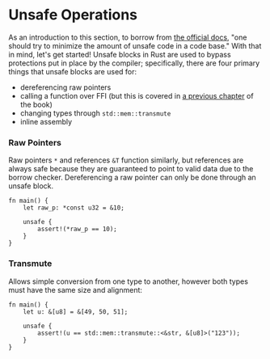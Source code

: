 # Unsafe Operations

As an introduction to this section, to borrow from [the official docs](
https://doc.rust-lang.org/book/unsafe.html), "one should try to minimize the
amount of unsafe code in a code base." With that in mind, let's get started!
Unsafe blocks in Rust are used to bypass protections put in place by the
compiler; specifically, there are four primary things that unsafe blocks are
used for:

* dereferencing raw pointers
* calling a function over FFI (but this is covered in [a previous
  chapter](/std_misc/ffi.html) of the book)
* changing types through `std::mem::transmute`
* inline assembly

### Raw Pointers
Raw pointers `*` and references `&T` function similarly, but references are
always safe because they are guaranteed to point to valid data due to the
borrow checker. Dereferencing a raw pointer can only be done through an unsafe
block.

```rust,editable
fn main() {
    let raw_p: *const u32 = &10;

    unsafe {
        assert!(*raw_p == 10);
    }
}
```

### Transmute
Allows simple conversion from one type to another, however both types must have
the same size and alignment:

```rust,editable
fn main() {
    let u: &[u8] = &[49, 50, 51];

    unsafe {
        assert!(u == std::mem::transmute::<&str, &[u8]>("123"));
    }
}
```